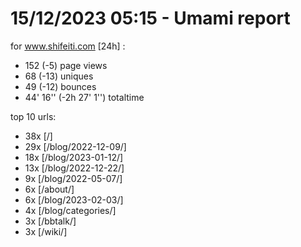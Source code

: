 # 15/12/2023 05:15 - Umami report
for www.shifeiti.com [24h] :

 - 152 (-5) page views
 - 68 (-13) uniques
 - 49 (-12) bounces
 - 44' 16'' (-2h 27' 1'') totaltime


top 10 urls:
 - 38x [/]
 - 29x [/blog/2022-12-09/]
 - 18x [/blog/2023-01-12/]
 - 13x [/blog/2022-12-22/]
 - 9x [/blog/2022-05-07/]
 - 6x [/about/]
 - 6x [/blog/2023-02-03/]
 - 4x [/blog/categories/]
 - 3x [/bbtalk/]
 - 3x [/wiki/]


